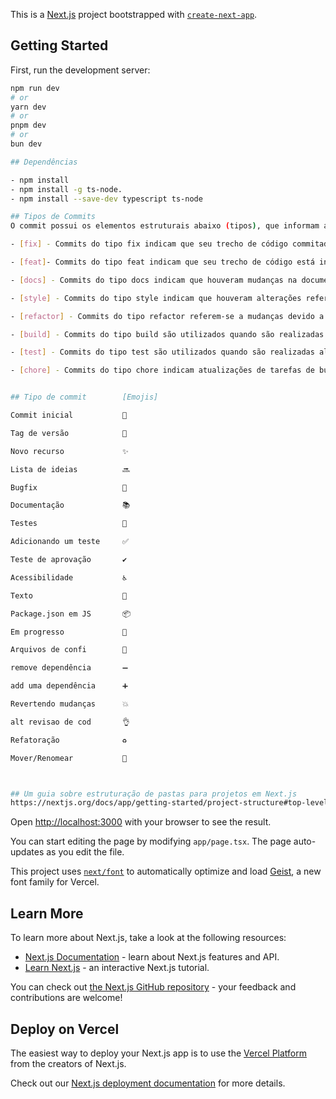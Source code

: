 This is a [Next.js](https://nextjs.org) project bootstrapped with [`create-next-app`](https://nextjs.org/docs/app/api-reference/cli/create-next-app).

## Getting Started  

First, run the development server:

```bash
npm run dev
# or
yarn dev
# or
pnpm dev
# or
bun dev

## Dependências 

- npm install
- npm install -g ts-node.
- npm install --save-dev typescript ts-node

## Tipos de Commits
O commit possui os elementos estruturais abaixo (tipos), que informam a intenção do seu commit ao utilizador(a) de seu código.

- [fix] - Commits do tipo fix indicam que seu trecho de código commitado está solucionando um problema (bug fix), (se relaciona com o PATCH do versionamento semântico).

- [feat]- Commits do tipo feat indicam que seu trecho de código está incluindo um novo recurso (se relaciona com o MINOR do versionamento semântico).

- [docs] - Commits do tipo docs indicam que houveram mudanças na documentação, como por exemplo no Readme do seu repositório. (Não inclui alterações em código).

- [style] - Commits do tipo style indicam que houveram alterações referentes a formatações de código, semicolons, trailing spaces, lint... (Não inclui alterações em código).

- [refactor] - Commits do tipo refactor referem-se a mudanças devido a refatorações que não alterem sua funcionalidade, como por exemplo, uma alteração no formato como é processada determinada parte da tela, mas que manteve a mesma funcionalidade, ou melhorias de performance devido a um code review.

- [build] - Commits do tipo build são utilizados quando são realizadas modificações em arquivos de build e dependências.

- [test] - Commits do tipo test são utilizados quando são realizadas alterações em testes, seja criando, alterando ou excluindo testes unitários. (Não inclui alterações em código)

- [chore] - Commits do tipo chore indicam atualizações de tarefas de build, configurações de administrador, pacotes... como por exemplo adicionar um pacote no gitignore. (Não inclui alterações em código)


## Tipo de commit	     [Emojis]

Commit inicial	         🎉

Tag de versão	         🔖 

Novo recurso	         ✨ 

Lista de ideias 	     🔜

Bugfix	                 🐛 

Documentação	         📚

Testes	                 🧪 

Adicionando um teste	 ✅ 

Teste de aprovação	     ✔️ 

Acessibilidade	         ♿ 

Texto	                 📝 

Package.json em JS	     📦 

Em progresso	         🚧 

Arquivos de confi        🔧 

remove dependência       ➖ 

add uma dependência	     ➕ 

Revertendo mudanças	     💥 

alt revisao de cod	     👌 

Refatoração	             ♻️

Mover/Renomear	         🚚 



## Um guia sobre estruturação de pastas para projetos em Next.js
https://nextjs.org/docs/app/getting-started/project-structure#top-level-folders

```

Open [http://localhost:3000](http://localhost:3000) with your browser to see the result.

You can start editing the page by modifying `app/page.tsx`. The page auto-updates as you edit the file.

This project uses [`next/font`](https://nextjs.org/docs/app/building-your-application/optimizing/fonts) to automatically optimize and load [Geist](https://vercel.com/font), a new font family for Vercel.

## Learn More

To learn more about Next.js, take a look at the following resources:

- [Next.js Documentation](https://nextjs.org/docs) - learn about Next.js features and API.
- [Learn Next.js](https://nextjs.org/learn) - an interactive Next.js tutorial.

You can check out [the Next.js GitHub repository](https://github.com/vercel/next.js) - your feedback and contributions are welcome!

## Deploy on Vercel

The easiest way to deploy your Next.js app is to use the [Vercel Platform](https://vercel.com/new?utm_medium=default-template&filter=next.js&utm_source=create-next-app&utm_campaign=create-next-app-readme) from the creators of Next.js.

Check out our [Next.js deployment documentation](https://nextjs.org/docs/app/building-your-application/deploying) for more details.

